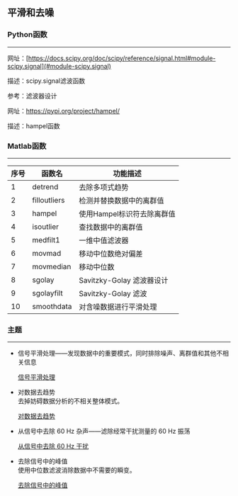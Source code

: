 ## 平滑和去噪
### Python函数

------

网址：[https://docs.scipy.org/doc/scipy/reference/signal.html#module-scipy.signal](#module-scipy.signal)

描述：scipy.signal滤波函数

参考：滤波器设计

 

网址：https://pypi.org/project/hampel/

描述：hampel函数



### Matlab函数

------

序号 |函数名 | 功能描述 
------------- | ------------- | ------------- 
1 |detrend | 去除多项式趋势
2 |filloutliers | 检测并替换数据中的离群值
3 |hampel | 使用Hampel标识符去除离群值
4 |isoutlier | 查找数据中的离群值
5 |medfilt1 | 一维中值滤波器
6 |movmad | 移动中位数绝对偏差
7 |movmedian | 移动中位数
8 |sgolay | Savitzky-Golay 滤波器设计
9 |sgolayfilt | Savitzky-Golay 滤波
10 |smoothdata | 对含噪数据进行平滑处理



### 主题

------

- 信号平滑处理——发现数据中的重要模式，同时排除噪声、离群值和其他不相关信息  
  
   [信号平滑处理](https://colab.research.google.com/github/spaitlab/pyspt/blob/f4c84a0fb1a283c10d7169b4e5b029b1f84da562/2-信号生成和预处理/2-1-平滑和去噪/2-1-1-信号平滑处理/信号平滑处理.ipynb#scrollTo=6ZDmc7IwJ47d)
   
- 对数据去趋势  
  去掉妨碍数据分析的不相关整体模式。

  [对数据去趋势](https://colab.research.google.com/github/spaitlab/pyspt/blob/d01b8572a1f0e2878f7c5e318cbf2d6b62efef16/2-信号生成和预处理/2-1-平滑和去噪/2-1-2-对数据去趋势/对数据去趋势.ipynb)

- 从信号中去除 60 Hz 杂声——滤除经常干扰测量的 60 Hz 振荡   
  
   [从信号中去除 60 Hz 干扰](https://colab.research.google.com/github/spaitlab/pyspt/blob/d01b8572a1f0e2878f7c5e318cbf2d6b62efef16/2-信号生成和预处理/2-1-平滑和去噪/2-1-2-对数据去趋势/对数据去趋势.ipynb#scrollTo=9785fe8b)
   
- 去除信号中的峰值  
  使用中位数滤波消除数据中不需要的瞬变。

  [去除信号中的峰值](https://colab.research.google.com/github/spaitlab/pyspt/blob/d01b8572a1f0e2878f7c5e318cbf2d6b62efef16/2-信号生成和预处理/2-1-平滑和去噪/2-1-4-去除信号中的峰值/去除信号中的峰值.ipynb)
